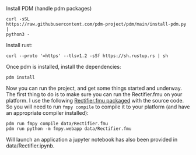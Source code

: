 Install PDM (handle pdm packages)
```
curl -sSL 
https://raw.githubusercontent.com/pdm-project/pdm/main/install-pdm.py | 
python3 -
```

Install rust: 

```
curl --proto '=https' --tlsv1.2 -sSf https://sh.rustup.rs | sh
```

Once pdm is installed, install the dependencies:

```
pdm install
```

Now you can run the project, and get some things started and underway. The first thing to do is to make sure you can run the Rectifier.fmu on your platform. I use the following [Rectifier.fmu packaged](https://github.com/modelica/fmi-cross-check/blob/master/fmus/2.0/cs/c-code/MapleSim/2018/Rectifier/Rectifier.fmu) with the source code. So you will need to run `fmpy compile`  to compile it to your platform (and have an appropriate compiler installed):

```
pdm run fmpy compile data/Rectifier.fmu
pdm run python -m fmpy.webapp data/Rectifier.fmu
```

Will launch an application a jupyter notebook has also been provided in data/Rectifier.ipynb.